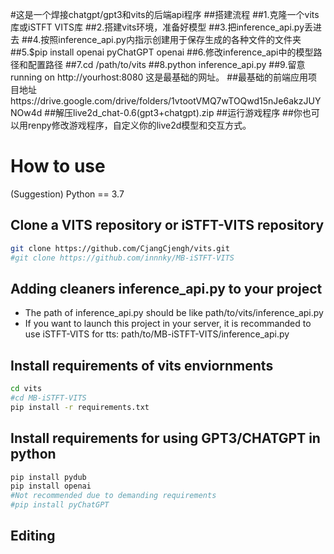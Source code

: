 #这是一个焊接chatgpt/gpt3和vits的后端api程序
##搭建流程
##1.克隆一个vits库或iSTFT VITS库
##2.搭建vits环境，准备好模型
##3.把inference_api.py丢进去
##4.按照inference_api.py内指示创建用于保存生成的各种文件的文件夹
##5.$pip install openai pyChatGPT openai
##6.修改inference_api中的模型路径和配置路径
##7.cd /path/to/vits
##8.python inference_api.py
##9.留意running on http://yourhost:8080 这是最基础的网址。
##最基础的前端应用项目地址https://drive.google.com/drive/folders/1vtootVMQ7wTOQwd15nJe6akzJUYNOw4d
##解压live2d_chat-0.6(gpt3+chatgpt).zip
##运行游戏程序
##你也可以用renpy修改游戏程序，自定义你的live2d模型和交互方式。

# How to use
(Suggestion) Python == 3.7
## Clone a VITS repository or iSTFT-VITS repository
```sh
git clone https://github.com/CjangCjengh/vits.git
#git clone https://github.com/innnky/MB-iSTFT-VITS
```
## Adding cleaners inference_api.py to your project
- The path of inference_api.py should be like path/to/vits/inference_api.py
- If you want to launch this project in your server, it is recommanded to use iSTFT-VITS for tts: path/to/MB-iSTFT-VITS/inference_api.py
## Install requirements of vits enviornments
```sh
cd vits
#cd MB-iSTFT-VITS
pip install -r requirements.txt
```
## Install requirements for using GPT3/CHATGPT in python
```sh
pip install pydub 
pip install openai
#Not recommended due to demanding requirements
#pip install pyChatGPT
```
## Editing 
